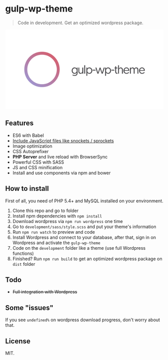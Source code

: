 # gulp-wp-theme

> Code in development. Get an optimized wordpress package.

![gulp-wp-theme](./development/images/gulp-wp-theme.png)

## Features

* ES6 with Babel
* [Include JavaScript files like snockets / sprockets](https://github.com/wiledal/gulp-include#include-directives)
* Image optimization
* CSS Autoprefixer
* __PHP Server__ and live reload with BrowserSync
* Powerful CSS with SASS
* JS and CSS minification
* Install and use components via npm and bower

## How to install

First of all, you need of PHP 5.4+ and MySQL installed on your environment.

1. Clone this repo and go to folder
2. Install npm dependencies with `npm install`
3. Download wordpress via `npm run wordpress` one time
4. Go to `development/sass/style.scss` and put your theme's information
5. Run `npm run watch` to preview and code
6. Install Wordpress and connect to your database, after that, sign in on Wordpress and activate the `gulp-wp-theme`
7. Code on the `development` folder like a theme (use full Wordpress functions)
8. Finished? Run `npm run build` to get an optimized wordpress package on `dist` folder

## Todo

* ~~Full integration with Wordpress~~

## Some "issues"

If you see `undefined%` on wordpress download progress, don't worry about that.

## License

MIT.
